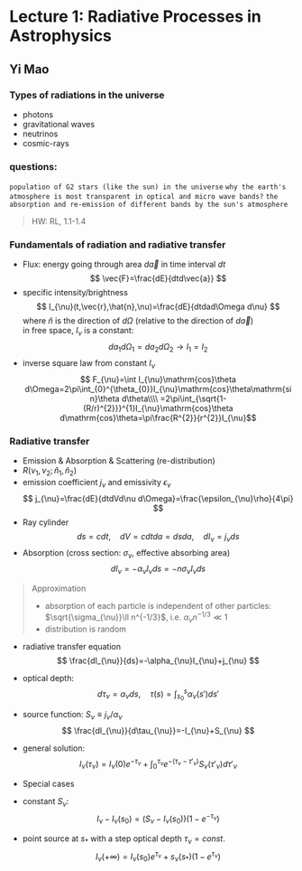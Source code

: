 # Lecture 1: Radiative Processes in Astrophysics
## Yi Mao

### Types of radiations in the universe
- photons
- gravitational waves
- neutrinos
- cosmic-rays

### questions:
`population of G2 stars (like the sun) in the universe`
`why the earth's atmosphere is most transparent in optical and micro wave bands?`
`the absorption and re-emission of different bands by the sun's atmosphere `

> HW: RL, 1.1-1.4

### Fundamentals of radiation and radiative transfer
- Flux: energy going through area $d\vec{a}$ in time interval $dt$
$$ \vec{F}=\frac{dE}{dtd\vec{a}} $$
- specific intensity/brightness
$$ I_{\nu}(t,\vec{r},\hat{n},\nu)=\frac{dE}{dtdad\Omega d\nu} $$
where $\hat{n}$ is the direction of $d\Omega$ (relative to the direction of $d\vec{a}$)  
in free space, $I_{\nu}$ is a constant:
$$da_{1}d\Omega_{1}=da_{2}d\Omega_{2}\rightarrow I_{1}=I_{2}$$
- inverse square law from constant $I_{\nu}$
$$ F_{\nu}=\int I_{\nu}\mathrm{cos}\theta d\Omega=2\pi\int_{0}^{\theta_{0}}I_{\nu}\mathrm{cos}\theta\mathrm{sin}\theta d\theta\\\\
=2\pi\int_{\sqrt{1-(R/r)^{2}}}^{1}I_{\nu}\mathrm{cos}\theta d\mathrm{cos}\theta=\pi\frac{R^{2}}{r^{2}}I_{\nu}$$

### Radiative transfer
- Emission & Absorption & Scattering (re-distribution)
- $R(\nu_{1},\nu_{2};\hat{n}_{1},\hat{n}_{2})$
- emission coefficient $j_{\nu}$ and emissivity $\epsilon_{\nu}$
$$ j_{\nu}=\frac{dE}{dtdVd\nu d\Omega}=\frac{\epsilon_{\nu}\rho}{4\pi} $$
- Ray cylinder
$$ ds=cdt,\quad dV=cdtda=dsda,\quad dI_{\nu}=j_{\nu}ds $$
- Absorption (cross section: $\sigma_{\nu}$, effective absorbing area)
$$ dI_{\nu}=-\alpha_{\nu}I_{\nu}ds=-n\sigma_{\nu}I_{\nu}ds $$
> Approximation 
> - absorption of each particle is independent of other particles: $\sqrt{\sigma_{\nu}}\ll n^{-1/3}$, i.e. $\alpha_{\nu}n^{-1/3}\ll 1$ 
> - distribution is random

- radiative transfer equation
$$ \frac{dI_{\nu}}{ds}=-\alpha_{\nu}I_{\nu}+j_{\nu} $$
 - optical depth: 
$$ d\tau_{\nu}=\alpha_{\nu}ds,\quad \tau(s)=\int_{s_{0}}^{s}\alpha_{\nu}(s')ds' $$
 - source function: $S_{\nu}\equiv j_{\nu}/\alpha_{\nu}$
$$ \frac{dI_{\nu}}{d\tau_{\nu}}=-I_{\nu}+S_{\nu} $$
 - general solution:
$$ I_{\nu}(\tau_{\nu})=I_{\nu}(0)e^{-\tau_{\nu}}+\int_{0}^{\tau_{\nu}}e^{-(\tau_{\nu}-\tau'_{\nu})}S_{\nu}(\tau'_{\nu})d\tau'_{\nu} $$

- Special cases
 - constant $S_{\nu}$:
$$ I_{\nu}-I_{\nu}(s_{0})=(S_{\nu}-I_{\nu}(s_{0}))(1-e^{-\tau_{\nu}}) $$
 - point source at $s_{*}$ with a step optical depth $\tau_{\nu}=const.$
$$ I_{\nu}(+\infty)=I_{\nu}(s_{0})e^{\tau_{\nu}}+s_{\nu}(s_{*})(1-e^{\tau_{\nu}}) $$
